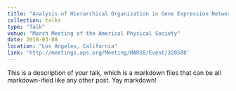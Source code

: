 ```yaml
---
title: "Analysis of Hierarchical Organization in Gene Expression Networks Reveals Underlying Principles of Collective Tumor Cell Dissemination and Metastatic Aggressiveness of Inflammatory Breast Cancer"
collection: talks
type: "Talk"
venue: "March Meeting of the Americal Physical Society"
date: 2018-03-08
location: "Los Angeles, California"
link: 'http://meetings.aps.org/Meeting/MAR18/Event/320508'
---
```


This is a description of your talk, which is a markdown files that can be all markdown-ified like any other post. Yay markdown!

